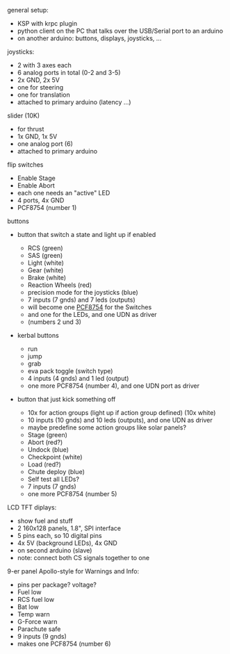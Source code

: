 general setup:
  - KSP with krpc plugin
  - python client on the PC that talks over the USB/Serial port to an arduino
  - on another arduino: buttons, displays, joysticks, ...

joysticks:
  - 2 with 3 axes each
  - 6 analog ports in total (0-2 and 3-5)
  - 2x GND, 2x 5V
  - one for steering
  - one for translation
  - attached to primary arduino (latency ...)
  
slider (10K)
  - for thrust
  - 1x GND, 1x 5V
  - one analog port (6)
  - attached to primary arduino

flip switches
  - Enable Stage
  - Enable Abort
  - each one needs an "active" LED
  - 4 ports, 4x GND
  - PCF8754 (number 1)
  
buttons
  - button that switch a state and light up if enabled
    - RCS (green)
    - SAS (green)
    - Light (white)
    - Gear (white)
    - Brake (white)
    - Reaction Wheels (red)
    - precision mode for the joysticks (blue)
    - 7 inputs (7 gnds) and 7 leds (outputs)
    - will become one [PCF8754](https://www.conrad.de/de/schnittstellen-ic-e-a-erweiterungen-texas-instruments-pcf8574n-por-ic-100-khz-pdip-16-1047951.html?sc.queryFromSuggest=true) for the Switches
    - and one for the LEDs, and one UDN as driver 
    - (numbers 2 und 3)
    
  - kerbal buttons
    - run
    - jump
    - grab
    - eva pack toggle (switch type)
    - 4 inputs (4 gnds) and 1 led (output)
    - one more PCF8754 (number 4), and one UDN port as driver
  - button that just kick something off
    - 10x for action groups (light up if action group defined) (10x white)
    - 10 inputs (10 gnds) and 10 leds (outputs), and one UDN as driver 
    - maybe predefine some action groups like solar panels?
    - Stage (green)
    - Abort (red?)
    - Undock (blue)
    - Checkpoint (white)
    - Load (red?)
    - Chute deploy (blue)
    - Self test all LEDs?
    - 7 inputs (7 gnds)
    - one more PCF8754 (number 5)

LCD TFT diplays:
  - show fuel and stuff
  - 2 160x128 panels, 1.8", SPI interface
  - 5 pins each, so 10 digital pins
  - 4x 5V (background LEDs), 4x GND
  - on second arduino (slave)
  - note: connect both CS signals together to one 
  
9-er panel Apollo-style for Warnings and Info:
  - pins per package? voltage?
  - Fuel low
  - RCS fuel low
  - Bat low
  - Temp warn
  - G-Force warn
  - Parachute safe
  - 9 inputs (9 gnds)
  - makes one PCF8754 (number 6)
